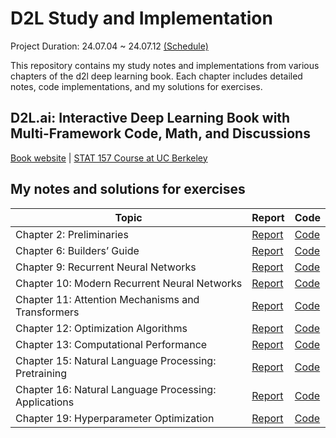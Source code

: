 # D2L Study and Implementation  
Project Duration: 24.07.04 ~ 24.07.12 [(Schedule)](https://docs.google.com/document/d/14cLLhTE_M1J91h08ZXr3jXyDUmBENbaAj3Wr4gWKWf8/edit?usp=sharing)  

This repository contains my study notes and implementations from various chapters of the d2l deep learning book. Each chapter includes detailed notes, code implementations, and my solutions for exercises.

## D2L.ai: Interactive Deep Learning Book with Multi-Framework Code, Math, and Discussions

[Book website](https://d2l.ai/) | [STAT 157 Course at UC Berkeley](http://courses.d2l.ai/berkeley-stat-157/index.html)

## My notes and solutions for exercises
| Topic | Report | Code |
|------|---|---|
| Chapter 2: Preliminaries | [Report](https://docs.google.com/document/d/1sfllfKdj0XYNL1Js62bJXMs77_9QdlJYQZ79LlsuOVQ/edit?usp=sharing) | [Code](https://github.com/so-hyunn/d2l/blob/master/MyCode/Chapter-2-Preliminaries.ipynb) |  
| Chapter 6: Builders’ Guide | [Report](https://docs.google.com/document/d/12A-ACYe1Phnm4SB601Ykhm3zycRtigaDBEFzH1eMZoU/edit?usp=sharing) | [Code](https://github.com/so-hyunn/d2l/blob/master/MyCode/Chapter-6-Builders%E2%80%99%20Guide.ipynb)|
| Chapter 9: Recurrent Neural Networks |[Report](https://docs.google.com/document/d/1uT6UscAMv2tZQdiNlJ__iX4Z9OJgqJ5nY4u2Q1ZH-vg/edit?usp=sharing) | [Code](https://github.com/so-hyunn/d2l/blob/master/MyCode/Chapter-9-Recurrent%20Neural%20Networks.ipynb)|
| Chapter 10: Modern Recurrent Neural Networks | [Report](https://docs.google.com/document/d/1m5tT4kAUN8SzaiFSWF59pJsv7vT5azCpaojESiRvUU8/edit?usp=sharing) | [Code](https://github.com/so-hyunn/d2l/blob/master/MyCode/Chapter-10-Modern%20Recurrent%20Neural%20Networks.ipynb) |
| Chapter 11: Attention Mechanisms and Transformers | [Report](https://docs.google.com/document/d/1h3Xph0BZlUPufOgAi7N3eEjFHBJtIHN_r3zkZyNAUDY/edit?usp=sharing) | [Code](https://github.com/so-hyunn/d2l/blob/master/MyCode/Chapter-11-Attention-Transformers.ipynb)|
| Chapter 12: Optimization Algorithms | [Report](https://docs.google.com/document/d/1YCSJ59qTrB1FAy8T6gWTCgdKA7eTIS_EZE0XA2X571w/edit?usp=sharing) | [Code](https://github.com/so-hyunn/d2l/blob/master/MyCode/Chapter-12-Optimization-DeepLearning.ipynb)|
| Chapter 13: Computational Performance | [Report](https://docs.google.com/document/d/1Jbj_4daWTRnuKYtk5g16BsE8PrBa4LHKz51TCLPmL6c/edit?usp=sharing) | [Code](https://github.com/so-hyunn/d2l/blob/master/MyCode/Chapter-13-Computational%20Performance.ipynb) |
| Chapter 15: Natural Language Processing: Pretraining | [Report](https://docs.google.com/document/d/17kx2YVNal-i8ma_PykDGYO3teO7I1tp2z-YuLvNKrI4/edit?usp=sharing) | [Code](https://github.com/so-hyunn/d2l/blob/master/MyCode/Chapter-15-NLP-pretraining.ipynb)|
| Chapter 16: Natural Language Processing: Applications | [Report](https://docs.google.com/document/d/1_f2tSdH1vjvWoInNVRBvrhkk8XJOOfSms0ETR_m3PXQ/edit?usp=sharing) | [Code](https://github.com/so-hyunn/d2l/blob/master/MyCode/Chapter-16-NLP-applicaiton.ipynb)|
| Chapter 19: Hyperparameter Optimization | [Report](https://docs.google.com/document/d/1Ht99Cu54KJvd6dPeu7oN4VbWmMPrXuijNM70Hr2gDoc/edit?usp=sharing) | [Code](https://github.com/so-hyunn/d2l/blob/master/MyCode/Chapter-19-Hyperparameter-Optimization.ipynb)|
